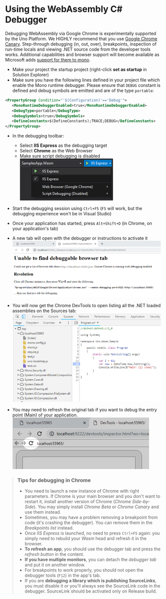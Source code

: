# Using the WebAssembly C# Debugger

Debugging WebAssembly via Google Chrome is experimentally supported by the Uno Platform. We HIGHLY recommend that you use [Google Chrome Canary](https://www.google.com/chrome/canary/).  Step-through debugging (in, out, over), breakpoints, inspection of run-time locals and viewing .NET source code from the developer tools works. Additional capabilities and browser support will become available as Microsoft adds [support for them to mono](https://github.com/mono/mono/tree/master/sdks/wasm).

- Make your project the startup project (right-click **set as startup** in Solution Explorer)
- Make sure you have the following lines defined in your project file which enable the Mono runtime debugger. Please ensure that `DEBUG` constant is defined and debug symbols are emitted and are of the type `portable`:

```xml
<PropertyGroup Condition="'$(Configuration)'=='Debug'">
   <MonoRuntimeDebuggerEnabled>true</MonoRuntimeDebuggerEnabled>
   <DebugType>portable</DebugType>
   <DebugSymbols>true</DebugSymbols>
   <DefineConstants>$(DefineConstants);TRACE;DEBUG</DefineConstants>
</PropertyGroup>
```

- In the debugging toolbar:

   - Select **IIS Express** as the debugging target
   - Select **Chrome** as the Web Browser
   - Make sure script debugging is disabled<br/>
   ![IIS express settings](Assets/quick-start/wasm-debugging-iis-express.png)

- Start the debugging session using `Ctrl+F5` (`F5` will work, but the debugging experience won't be in Visual Studio)
- Once your application has started, press `Alt+Shift+D` (in Chrome, on your application's tab)
- A new tab will open with the debugger or instructions to activate it
![](Assets/quick-start/wasm-debugger-step-01.png)
- You will now get the Chrome DevTools to open listing all the .NET loaded assemblies on the Sources tab:<br/>
![](Assets/quick-start/wasm-debugger-step-02.png)
- You may need to refresh the original tab if you want to debug the entry point (Main) of your application.<br/>
![](Assets/quick-start/wasm-debugger-step-03.png)

> ### Tips for debugging in Chrome
> * You need to launch a new instance of Chrome with right parameters. If Chrome is your main browser
> and you don't want to restart it, install another version of Chrome (_Chrome Side-by-Side_).
> You may simply install _Chrome Beta_ or _Chrome Canary_ and use them instead.
> * Sometimes, you may have a problem removing a breakpoint from code (it's crashing the debugger).
> You can remove them in the _Breakpoints list_ instead.
> * Once _IIS Express_ is launched, no need to press `Ctrl+F5` again: you simply need to rebuild your
> _Wasm_ head and refresh it in the browser.
> * **To refresh an app**, you should use the debugger tab and press the _refresh button_ in the content.
> * **If you have multiple monitors**, you can detach the _debugger tab_ and put it on another window.
> * For breakpoints to work properly, you should not open the debugger tools (`F12`) in the app's tab.
> * If you are **debugging a library which is publishing SourceLinks**, you must disable it or you'll
> always see the SourceLink code in the debugger. SourceLink should be activated only on Release build.
